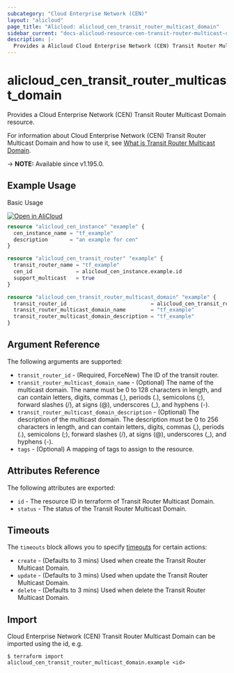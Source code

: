 ```yaml
---
subcategory: "Cloud Enterprise Network (CEN)"
layout: "alicloud"
page_title: "Alicloud: alicloud_cen_transit_router_multicast_domain"
sidebar_current: "docs-alicloud-resource-cen-transit-router-multicast-domain"
description: |-
  Provides a Alicloud Cloud Enterprise Network (CEN) Transit Router Multicast Domain resource.
---
```


# alicloud_cen_transit_router_multicast_domain

Provides a Cloud Enterprise Network (CEN) Transit Router Multicast Domain resource.

For information about Cloud Enterprise Network (CEN) Transit Router Multicast Domain and how to use it, see [What is Transit Router Multicast Domain](https://www.alibabacloud.com/help/en/cen/developer-reference/api-cbn-2017-09-12-createtransitroutermulticastdomain).

-> **NOTE:** Available since v1.195.0.

## Example Usage

Basic Usage

<div style="display: block;margin-bottom: 40px;"><div class="oics-button" style="float: right;position: absolute;margin-bottom: 10px;">
  <a href="https://api.aliyun.com/api-tools/terraform?resource=alicloud_cen_transit_router_multicast_domain&exampleId=8f7dfc4e-1030-97e2-1c03-b042623c82ae551ab1cf&activeTab=example&spm=docs.r.cen_transit_router_multicast_domain.0.8f7dfc4e10&intl_lang=EN_US" target="_blank">
    <img alt="Open in AliCloud" src="https://img.alicdn.com/imgextra/i1/O1CN01hjjqXv1uYUlY56FyX_!!6000000006049-55-tps-254-36.svg" style="max-height: 44px; max-width: 100%;">
  </a>
</div></div>

```terraform
resource "alicloud_cen_instance" "example" {
  cen_instance_name = "tf_example"
  description       = "an example for cen"
}

resource "alicloud_cen_transit_router" "example" {
  transit_router_name = "tf_example"
  cen_id              = alicloud_cen_instance.example.id
  support_multicast   = true
}

resource "alicloud_cen_transit_router_multicast_domain" "example" {
  transit_router_id                           = alicloud_cen_transit_router.example.transit_router_id
  transit_router_multicast_domain_name        = "tf_example"
  transit_router_multicast_domain_description = "tf_example"
}
```

## Argument Reference

The following arguments are supported:

* `transit_router_id` - (Required, ForceNew) The ID of the transit router.
* `transit_router_multicast_domain_name` - (Optional) The name of the multicast domain. The name must be 0 to 128 characters in length, and can contain letters, digits, commas (,), periods (.), semicolons (;), forward slashes (/), at signs (@), underscores (_), and hyphens (-).
* `transit_router_multicast_domain_description` - (Optional) The description of the multicast domain. The description must be 0 to 256 characters in length, and can contain letters, digits, commas (,), periods (.), semicolons (;), forward slashes (/), at signs (@), underscores (_), and hyphens (-).
* `tags` - (Optional) A mapping of tags to assign to the resource.

## Attributes Reference

The following attributes are exported:

* `id` - The resource ID in terraform of Transit Router Multicast Domain.
* `status` - The status of the Transit Router Multicast Domain.

## Timeouts

The `timeouts` block allows you to specify [timeouts](https://www.terraform.io/docs/configuration-0-11/resources.html#timeouts) for certain actions:

* `create` - (Defaults to 3 mins) Used when create the Transit Router Multicast Domain.
* `update` - (Defaults to 3 mins) Used when update the Transit Router Multicast Domain.
* `delete` - (Defaults to 3 mins) Used when delete the Transit Router Multicast Domain.

## Import

Cloud Enterprise Network (CEN) Transit Router Multicast Domain can be imported using the id, e.g.

```shell
$ terraform import alicloud_cen_transit_router_multicast_domain.example <id>
```
